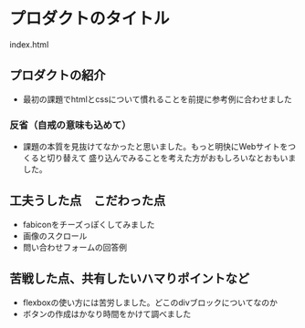 # プロダクトのタイトル
index.html

## プロダクトの紹介
 -  最初の課題でhtmlとcssについて慣れることを前提に参考例に合わせました 
 ### 反省（自戒の意味も込めて）
 - 課題の本質を見抜けてなかったと思いました。もっと明快にWebサイトをつくると切り替えて
    盛り込んでみることを考えた方がおもしろいなとおもいました。
 
 ## 工夫うした点　こだわった点
 - fabiconをチーズっぽくしてみました
 - 画像のスクロール
 - 問い合わせフォームの回答例 
 
## 苦戦した点、共有したいハマりポイントなど
- flexboxの使い方には苦労しました。どこのdivブロックについてなのか
- ボタンの作成はかなり時間をかけて調べました
